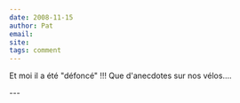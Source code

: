 ```yaml
---
date: 2008-11-15
author: Pat
email: 
site: 
tags: comment
---
```


<p>Et moi il a été &quot;défoncé&quot; !!! Que d'anecdotes sur nos vélos....</p>
---